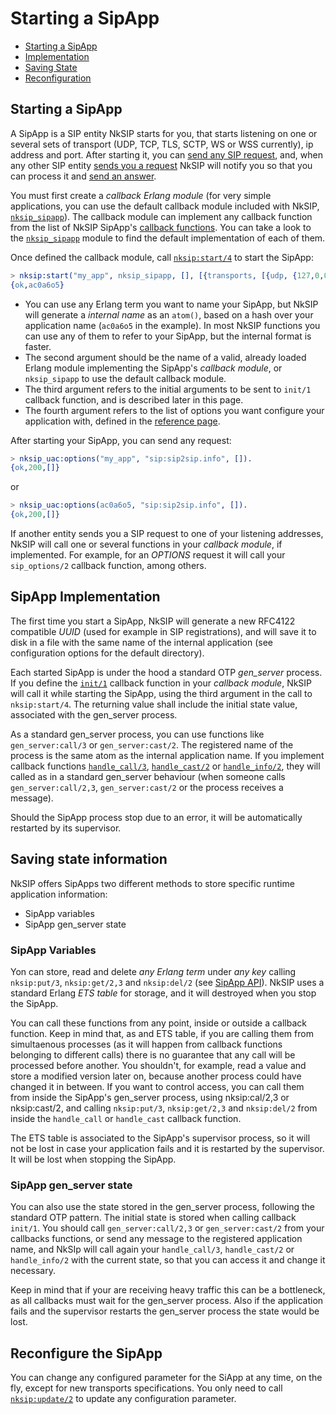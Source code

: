# Starting a SipApp

* [Starting a SipApp](#starting-a-sipapp)
* [Implementation](#sipapp-implementation)
* [Saving State](#saving-state-information)
* [Reconfiguration](#reconfigure-the-sipapp)


## Starting a SipApp
A SipApp is a SIP entity NkSIP starts for you, that starts listening on one or several sets of transport (UDP, TCP, TLS, SCTP, WS or WSS currently), ip address and port. After starting it, you can [send any SIP request](sending_requests.md), and, when any other SIP entity [sends you a request](receiving_requests.md) NkSIP will notify you so that you can process it and [send an answer](sending_responses.md).

You must first create a _callback Erlang module_ (for very simple applications, you can use the default callback module included with NkSIP, [`nksip_sipapp`](../../src/nksip_sipapp.erl)). The callback module can implement any callback function from the list of NkSIP SipApp's [callback functions](../reference/callback_functions.md). You can take a look to the [`nksip_sipapp`](../../src/nksip_sipapp.erl) module to find the default implementation of each of them.

Once defined the callback module, call [`nksip:start/4`](../../src/nksip.erl) to start the SipApp:
```erlang
> nksip:start("my_app", nksip_sipapp, [], [{transports, [{udp, {127,0,0,1}, 5060}]}]).
{ok,ac0a6o5}
```

* You can use any Erlang term you want to name your SipApp, but NkSIP will generate a _internal name_ as an `atom()`, based on a hash over your application name (`ac0a6o5` in the example). In most NkSIP functions you can use any of them to refer to your SipApp, but the internal format is faster.
* The second argument should be the name of a valid, already loaded Erlang module implementing the SipApp's _callback module_, or `nksip_sipapp` to use the default callback module.
* The third argument refers to the initial arguments to be sent to `init/1` callback function, and is described later in this page.
* The fourth argument refers to the list of options you want configure your application with, defined in the [reference page](../reference/configuration.md).

After starting your SipApp, you can send any request:
```erlang
> nksip_uac:options("my_app", "sip:sip2sip.info", []).
{ok,200,[]}
```

or 

```erlang
> nksip_uac:options(ac0a6o5, "sip:sip2sip.info", []).
{ok,200,[]}
```

If another entity sends you a SIP request to one of your listening addresses, NkSIP will call one or several functions in your _callback module_, if implemented. For example, for an _OPTIONS_ request it will call your `sip_options/2` callback function, among others.


## SipApp Implementation

The first time you start a SipApp, NkSIP will generate a new RFC4122 compatible _UUID_ (used for example in SIP registrations), and will save it to disk in a file with the same name of the internal application (see configuration options for the default directory).

Each started SipApp is under the hood a standard OTP _gen&#95;server_ process. If you define the [`init/1`](../reference/callback_functions.md#init1) callback function in your _callback module_, NkSIP will call it while starting the SipApp, using the third argument in the call to `nksip:start/4`. The returning value shall include the initial state value, associated with the gen_server process.

As a standard gen_server process, you can use functions like `gen_server:call/3` or `gen_server:cast/2`. The registered name of the process is the same atom as the internal application name. If you implement callback functions [`handle_call/3`](../reference/callback_functions.md#handle_call3), [`handle_cast/2`](../reference/callback_functions.md#handle_cast2) or [`handle_info/2`](../reference/callback_functions.md#handle_info2), they will called as in a standard gen_server behaviour (when someone calls `gen_server:call/2,3`, `gen_server:cast/2` or the process receives a message).

Should the SipApp process stop due to an error, it will be automatically restarted by its supervisor.


## Saving state information

NkSIP offers SipApps two different methods to store specific runtime application information:
* SipApp variables
* SipApp gen_server state

### SipApp Variables
Yon can store, read and delete _any Erlang term_ under _any key_ calling `nksip:put/3`, `nksip:get/2,3` and `nksip:del/2` (see [SipApp API](../reference/sipapp_api.md)). NkSIP uses a standard Erlang _ETS table_ for storage, and it will destroyed when you stop the SipApp.

You can call these functions from any point, inside or outside a callback function. Keep in mind that, as and ETS table, if you are calling them from simultaenous processes (as it will happen from callback functions belonging to different calls) there is no guarantee that any call will be processed before another. You shouldn't, for example, read a value and store a modified version later on, because another process could have changed it in between. If you want to control access, you can call them from inside the SipApp's gen_server process, using nksip:cal/2,3 or nksip:cast/2, and calling `nksip:put/3`, `nksip:get/2,3` and `nksip:del/2` from inside the `handle_call` or `handle_cast` callback function.

The ETS table is associated to the SipApp's supervisor process, so it will not be lost in case your application fails and it is restarted by the supervisor. It will be lost when stopping the SipApp.


### SipApp gen_server state
You can also use the state stored in the gen_server process, following the standard OTP pattern. The initial state is stored when calling callback `init/1`. You should call `gen_server:call/2,3` or `gen_server:cast/2` from your callbacks functions, or send any message to the registered application name, and NkSIp will call again your `handle_call/3`, `handle_cast/2` or `handle_info/2` with the current state, so that you can access it and change it necessary.

Keep in mind that if your are receiving heavy traffic this can be a bottleneck, as all callbacks must wait for the gen_server process. Also if the application fails and the supervisor restarts the gen_server process the state would be lost.


## Reconfigure the SipApp
You can change any configured parameter for the SiApp at any time, on the fly, except for new transports specifications. You only need to call [`nksip:update/2`](../reference/sipapp_api.md#update2) to update any configuration parameter.
